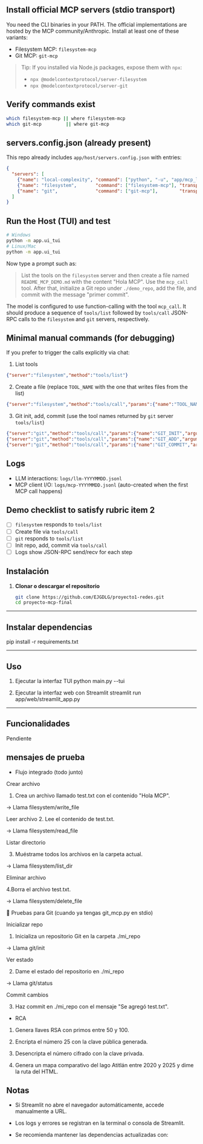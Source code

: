 ## Install official MCP servers (stdio transport)
You need the CLI binaries in your PATH. The official implementations are hosted by the MCP community/Anthropic. Install at least one of these variants:

- Filesystem MCP: `filesystem-mcp`
- Git MCP: `git-mcp`

> Tip: If you installed via Node.js packages, expose them with `npx`:
> - `npx @modelcontextprotocol/server-filesystem`
> - `npx @modelcontextprotocol/server-git`

## Verify commands exist
```bash
which filesystem-mcp || where filesystem-mcp
which git-mcp         || where git-mcp
```

## servers.config.json (already present)
This repo already includes `app/host/servers.config.json` with entries:
```json
{
  "servers": [
    {"name": "local-complexity", "command": ["python", "-u", "app/mcp_local/server.py"], "transport": "stdio"},
    {"name": "filesystem",       "command": ["filesystem-mcp"], "transport": "stdio", "optional": true},
    {"name": "git",              "command": ["git-mcp"],        "transport": "stdio", "optional": true}
  ]
}
```

## Run the Host (TUI) and test
```bash
# Windows
python -m app.ui_tui
# Linux/Mac
python -m app.ui_tui
```

Now type a prompt such as:
> List the tools on the `filesystem` server and then create a file named `README_MCP_DEMO.md` with the content "Hola MCP". Use the `mcp_call` tool. After that, initialize a Git repo under `./demo_repo`, add the file, and commit with the message "primer commit".

The model is configured to use function-calling with the tool `mcp_call`. It should produce a sequence of `tools/list` followed by `tools/call` JSON-RPC calls to the `filesystem` and `git` servers, respectively.

## Minimal manual commands (for debugging)
If you prefer to trigger the calls explicitly via chat:

1) List tools
```json
{"server":"filesystem","method":"tools/list"}
```
2) Create a file (replace `TOOL_NAME` with the one that writes files from the list)
```json
{"server":"filesystem","method":"tools/call","params":{"name":"TOOL_NAME","arguments":{"path":"README_MCP_DEMO.md","content":"Hola MCP"}}}
```
3) Git init, add, commit (use the tool names returned by `git` server `tools/list`)
```json
{"server":"git","method":"tools/call","params":{"name":"GIT_INIT","arguments":{"path":"./demo_repo"}}}
{"server":"git","method":"tools/call","params":{"name":"GIT_ADD","arguments":{"path":"README_MCP_DEMO.md"}}}
{"server":"git","method":"tools/call","params":{"name":"GIT_COMMIT","arguments":{"message":"primer commit"}}}
```

## Logs
- LLM interactions: `logs/llm-YYYYMMDD.jsonl`
- MCP client I/O: `logs/mcp-YYYYMMDD.jsonl` (auto-created when the first MCP call happens)

## Demo checklist to satisfy rubric item 2
- [ ] `filesystem` responds to `tools/list`
- [ ] Create file via `tools/call`
- [ ] `git` responds to `tools/list`
- [ ] Init repo, add, commit via `tools/call`
- [ ] Logs show JSON-RPC send/recv for each step

##  Instalación

1. **Clonar o descargar el repositorio**  
   ```bash
   git clone https://github.com/EJGDLG/proyecto1-redes.git
   cd proyecto-mcp-final

---
## Instalar dependencias
pip install -r requirements.txt

---
## Uso
1. Ejecutar la interfaz TUI
python main.py --tui

2. Ejecutar la interfaz web con Streamlit
streamlit run app/web/streamlit_app.py

---
## Funcionalidades

Pendiente

## mensajes de prueba
- Flujo integrado (todo junto)

Crear archivo

1. Crea un archivo llamado test.txt con el contenido "Hola MCP".


→ Llama filesystem/write_file

Leer archivo
2. 
Lee el contenido de test.txt.


→ Llama filesystem/read_file

Listar directorio

3. Muéstrame todos los archivos en la carpeta actual.


→ Llama filesystem/list_dir

Eliminar archivo

4.Borra el archivo test.txt.


→ Llama filesystem/delete_file

🔧 Pruebas para Git (cuando ya tengas git_mcp.py en stdio)

Inicializar repo

1. Inicializa un repositorio Git en la carpeta ./mi_repo


→ Llama git/init

Ver estado

2. Dame el estado del repositorio en ./mi_repo


→ Llama git/status

Commit cambios

3. Haz commit en ./mi_repo con el mensaje "Se agregó test.txt".

- RCA 

1. Genera llaves RSA con primos entre 50 y 100.

2. Encripta el número 25 con la clave pública generada.

3. Desencripta el número cifrado con la clave privada.

4. Genera un mapa comparativo del lago Atitlán entre 2020 y 2025 y dime la ruta del HTML.

## Notas

- Si Streamlit no abre el navegador automáticamente, accede manualmente a URL.

- Los logs y errores se registran en la terminal o consola de Streamlit.

- Se recomienda mantener las dependencias actualizadas con: